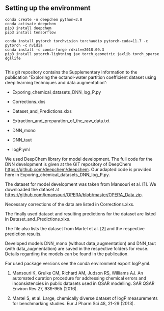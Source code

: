 ## Setting up the environment
```
conda create -n deepchem python=3.8
conda activate deepchem
pip3 install deepchem
pip3 install tensorflow

conda install pytorch torchvision torchaudio pytorch-cuda=11.7 -c pytorch -c nvidia
conda install -c conda-forge rdkit==2018.09.3
pip3 install pytorch-lightning jax torch_geometric jaxlib torch_sparse dgllife
```

## 
This git repository contains the Supplementary Information to the publication 
“Exploring the octanol-water partition coefficient dataset using deep learning techniques and data augmentation”:


-	Exporing_chemical_datasets_DNN_log_P.py

-	Corrections.xlxs

-	Dataset_and_Predictions.xlxs

-	Extraction_and_preparation_of_the_raw_data.txt

-	DNN_mono

-	DNN_taut

-	logP.yml


We used DeepChem library for model development. 
The full code for the DNN development is given 
at the GIT repository of DeepChem https://github.com/deepchem/deepchem. 
Our adapted code is provided here in Exporing_chemical_datasets_DNN_log_P.py.

The dataset for model development was taken from Mansouri et al. [1]. 
We downloaded the dataset at https://github.com/kmansouri/OPERA/blob/master/OPERA_Data.zip. 

Necessary corrections of the data are listed in Corrections.xlxs. 

The finally used dataset and resulting predictions for the dataset 
are listed in Dataset_and_Predictions.xlxs. 

The file also lists the dataset from Martel et al. [2] and the respective prediction results.

Developed models DNN_mono (without data_augmentation) and DNN_taut (with data_augmentation) are saved in the respective folders for reuse. Details regarding the models can be found in the publication.

For used package versions see the conda environment export logP.yml.




1.	Mansouri K, Grulke CM, Richard AM, Judson RS, Williams AJ. An 
	automated curation procedure for addressing chemical errors and 
	inconsistencies in public datasets used in QSAR modelling. 
	SAR QSAR Environ Res 27, 939-965 (2016).

2.	Martel S, et al. Large, chemically diverse dataset of logP 
	measurements for benchmarking studies. Eur J Pharm Sci 48, 21-29 (2013).
